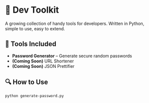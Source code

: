 
# 🔧 Dev Toolkit

A growing collection of handy tools for developers. Written in Python, simple to use, easy to extend.

## 🚀 Tools Included

- **Password Generator** – Generate secure random passwords
- **(Coming Soon)** URL Shortener
- **(Coming Soon)** JSON Prettifier

## 🔍 How to Use

```bash
python generate-password.py
